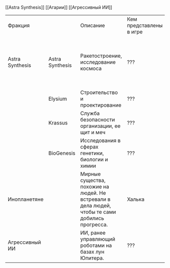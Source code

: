 [[Astra Synthesis]]
[[Агарии]]
[[Агрессивный ИИ]]

|  |  |  |  |  |
| ---- | ---- | ---- | ---- | ---- |
| Фракция |  | Описание | Кем представлены в игре | Цели |
| Astra Synthesis | Astra Synthesis | Ракетостроение, исследование космоса | ??? | Освоение космоса и колонизация на другие планеты. Помочь пришельцам, наладить сотрудничество. |
|  | Elysium | Строительство и проектирование | ??? |  |
|  | Krassus | Служба безопасности  организации, ее щит и меч | ??? |  |
|  | BioGenesis | Исследования в сферах генетики, биологии и химии | ??? |  |
| Инопланетяне |  | Мирные существа, похожие на людей. Не встревали в дела людей, чтобы те сами добились прогресса. | Халька | Вернуться к своей расе |
| Агрессивный ИИ |  | ИИ, ранее управляющий роботами на базах лун Юпитера. | ??? | Независимость от создателей |
